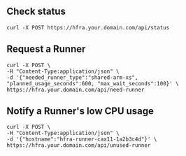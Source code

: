 ## Check status

```
curl -X POST https://hfra.your.domain.com/api/status
```

## Request a Runner

```
curl -X POST \
-H "Content-Type:application/json" \
-d '{"needed_runner_type":"shared-arm-xs", "planned_usage_seconds":600, "max_wait_seconds":100}' \
https://hfra.your.domain.com/api/need-runner
```

## Notify a Runner's low CPU usage

```
curl -X POST \
-H "Content-Type:application/json" \
-d '{"hostname":"hfra-runner-cax11-1a2b3c4d"}' \
https://hfra.your.domain.com/api/unused-runner
```